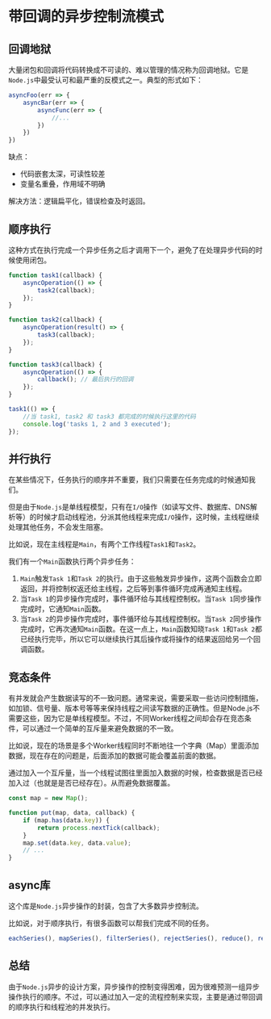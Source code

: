 # 带回调的异步控制流模式

## 回调地狱

大量闭包和回调将代码转换成不可读的、难以管理的情况称为回调地狱。它是`Node.js`中最受认可和最严重的反模式之一。典型的形式如下：

```javascript
asyncFoo(err => {
    asyncBar(err => {
        asyncFunc(err => {
            //...
        })
    })
})
```

缺点：

- 代码嵌套太深，可读性较差
- 变量名重叠，作用域不明确

解决方法：逻辑扁平化，错误检查及时返回。



## 顺序执行

这种方式在执行完成一个异步任务之后才调用下一个，避免了在处理异步代码的时候使用闭包。

```javascript
function task1(callback) {
    asyncOperation(() => {
        task2(callback);
    });
}

function task2(callback) {
    asyncOperation(result() => {
        task3(callback);
    });
}

function task3(callback) {
    asyncOperation(() => {
        callback(); // 最后执行的回调
    });
}

task1(() => {
    //当 task1, task2 和 task3 都完成的时候执行这里的代码
    console.log('tasks 1, 2 and 3 executed');
});
```

## 并行执行

在某些情况下，任务执行的顺序并不重要，我们只需要在任务完成的时候通知我们。

但是由于`Node.js`是单线程模型，只有在`I/O`操作（如读写文件、数据库、DNS解析等）的时候才启动线程池，分派其他线程来完成`I/O`操作，这时候，主线程继续处理其他任务，不会发生阻塞。

比如说，现在主线程是`Main`，有两个工作线程`Task1`和`Task2`。

我们有一个`Main`函数执行两个异步任务：

1. `Main`触发`Task 1`和`Task 2`的执行。由于这些触发异步操作，这两个函数会立即返回，并将控制权返还给主线程，之后等到事件循环完成再通知主线程。
2. 当`Task 1`的异步操作完成时，事件循环给与其线程控制权。当`Task 1`同步操作完成时，它通知`Main`函数。
3. 当`Task 2`的异步操作完成时，事件循环给与其线程控制权。当`Task 2`同步操作完成时，它再次通知`Main`函数。在这一点上，`Main`函数知晓`Task 1`和`Task 2`都已经执行完毕，所以它可以继续执行其后操作或将操作的结果返回给另一个回调函数。

## 竞态条件

有并发就会产生数据读写的不一致问题。通常来说，需要采取一些访问控制措施，如加锁、信号量、版本号等等来保持线程之间读写数据的正确性。但是Node.js不需要这些，因为它是单线程模型。不过，不同Worker线程之间却会存在竞态条件，可以通过一个简单的互斥量来避免数据的不一致。

比如说，现在的场景是多个Worker线程同时不断地往一个字典（Map）里面添加数据，现在存在的问题是，后面添加的数据可能会覆盖前面的数据。

通过加入一个互斥量，当一个线程试图往里面加入数据的时候，检查数据是否已经加入过（也就是是否已经存在）。从而避免数据覆盖。

```javascript
const map = new Map();

function put(map, data, callback) {
    if (map.has(data.key)) {
        return process.nextTick(callback);
    }
    map.set(data.key, data.value);
    // ...
}
```



## async库

这个库是`Node.js`异步操作的封装，包含了大多数异步控制流。

比如说，对于顺序执行，有很多函数可以帮我们完成不同的任务。

```javascript
eachSeries(), mapSeries(), filterSeries(), rejectSeries(), reduce(), reduceRight()
```



## 总结

由于`Node.js`异步的设计方案，异步操作的控制变得困难，因为很难预测一组异步操作执行的顺序。不过，可以通过加入一定的流程控制来实现，主要是通过带回调的顺序执行和线程池的并发执行。